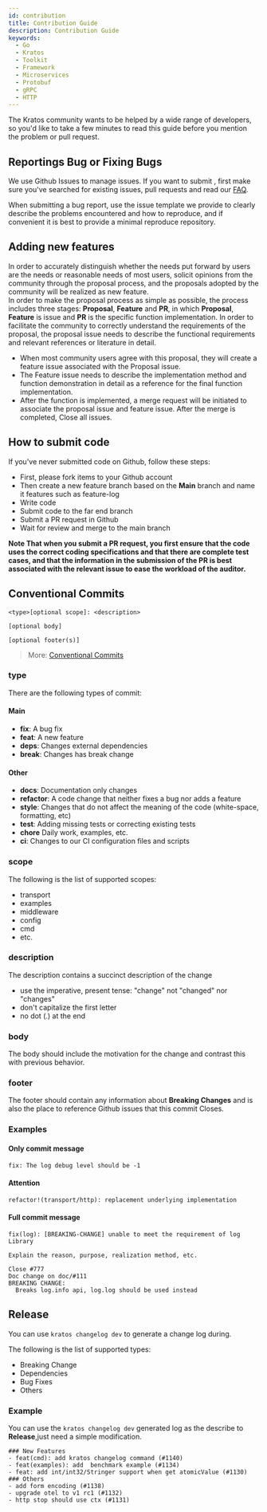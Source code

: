 ```yaml
---
id: contribution
title: Contribution Guide
description: Contribution Guide
keywords:
  - Go
  - Kratos
  - Toolkit
  - Framework
  - Microservices
  - Protobuf
  - gRPC
  - HTTP
---
```


The Kratos community wants to be helped by a wide range of developers, so you'd like to take a few minutes to read this guide before you mention the problem or pull request.

## Reportings Bug or Fixing Bugs

We use Github Issues to manage issues. If you want to submit , first make sure you've searched for existing issues, pull requests and read our [FAQ](https://go-kratos.dev/en/docs/intro/faq/).

When submitting a bug report, use the issue template we provide to clearly describe the problems encountered and how to reproduce, and if convenient it is best to provide a minimal reproduce repository.

## Adding new features

In order to accurately distinguish whether the needs put forward by users are the needs or reasonable needs of most users, solicit opinions from the community through the proposal process, and the proposals adopted by the community will be realized as new feature.  
In order to make the proposal process as simple as possible, the process includes three stages: **Proposal**, **Feature** and **PR**, in which **Proposal**, **Feature** is issue and **PR** is the specific function implementation.
In order to facilitate the community to correctly understand the requirements of the proposal, the proposal issue needs to describe the functional requirements and relevant references or literature in detail.

- When most community users agree with this proposal, they will create a feature issue associated with the Proposal issue.
- The Feature issue needs to describe the implementation method and function demonstration in detail as a reference for the final function implementation.
- After the function is implemented, a merge request will be initiated to associate the proposal issue and feature issue.
  After the merge is completed, Close all issues.

## How to submit code

If you've never submitted code on Github, follow these steps:

- First, please fork items to your Github account
- Then create a new feature branch based on the **Main** branch and name it features such as feature-log
- Write code
- Submit code to the far end branch
- Submit a PR request in Github
- Wait for review and merge to the main branch

**Note That when you submit a PR request, you first ensure that the code uses the correct coding specifications and that there are complete test cases, and that the information in the submission of the PR is best associated with the relevant issue to ease the workload of the auditor.**

## Conventional Commits

```
<type>[optional scope]: <description>

[optional body]

[optional footer(s)]
```

> More: [Conventional Commits](https://www.conventionalcommits.org/en/v1.0.0/#summary)

### type

There are the following types of commit:

#### Main

- **fix**: A bug fix
- **feat**: A new feature
- **deps**: Changes external dependencies
- **break**: Changes has break change

#### Other

- **docs**: Documentation only changes
- **refactor**: A code change that neither fixes a bug nor adds a feature
- **style**: Changes that do not affect the meaning of the code (white-space, formatting, etc)
- **test**: Adding missing tests or correcting existing tests
- **chore** Daily work, examples, etc.
- **ci**: Changes to our CI configuration files and scripts

### scope

The following is the list of supported scopes:

- transport
- examples
- middleware
- config
- cmd
- etc.

### description

The description contains a succinct description of the change

- use the imperative, present tense: "change" not "changed" nor "changes"
- don't capitalize the first letter
- no dot (.) at the end

### body

The body should include the motivation for the change and contrast this with previous behavior.

### footer

The footer should contain any information about **Breaking Changes** and is also the place to reference Github issues that this commit Closes.

### Examples

#### Only commit message

```
fix: The log debug level should be -1
```

#### Attention

```
refactor!(transport/http): replacement underlying implementation
```

#### Full commit message

```
fix(log): [BREAKING-CHANGE] unable to meet the requirement of log Library

Explain the reason, purpose, realization method, etc.

Close #777
Doc change on doc/#111
BREAKING CHANGE:
  Breaks log.info api, log.log should be used instead
```

## Release

You can use `kratos changelog dev` to generate a change log during.

The following is the list of supported types:

- Breaking Change
- Dependencies
- Bug Fixes
- Others

### Example

You can use the `kratos changelog dev` generated log as the describe to **Release**,just need a simple modification.

```
### New Features
- feat(cmd): add kratos changelog command (#1140)
- feat(examples): add  benchmark example (#1134)
- feat: add int/int32/Stringer support when get atomicValue (#1130)
### Others
- add form encoding (#1138)
- upgrade otel to v1 rc1 (#1132)
- http stop should use ctx (#1131)
```